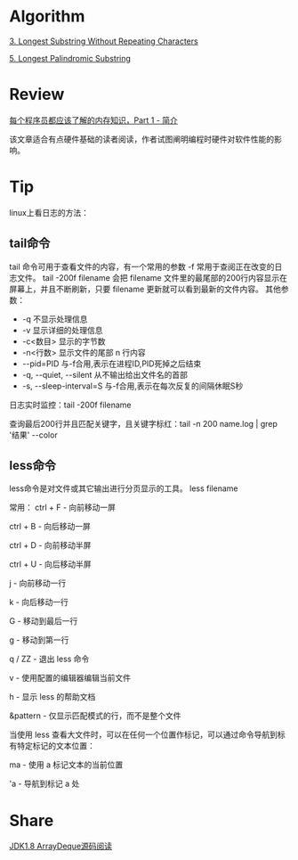 # Algorithm

[3. Longest Substring Without Repeating Characters](https://www.jianshu.com/p/bf1ecee43a94)

[5. Longest Palindromic Substring](https://www.jianshu.com/p/2fd36b813198)

# Review

[每个程序员都应该了解的内存知识，Part 1 - 简介](https://www.jianshu.com/p/a5719a4cee68)

该文章适合有点硬件基础的读者阅读，作者试图阐明编程时硬件对软件性能的影响。

# Tip

linux上看日志的方法：

## tail命令

tail 命令可用于查看文件的内容，有一个常用的参数 -f 常用于查阅正在改变的日志文件。
tail -200f filename 会把 filename 文件里的最尾部的200行内容显示在屏幕上，并且不断刷新，只要 filename 更新就可以看到最新的文件内容。
其他参数：

- -q 不显示处理信息
- -v 显示详细的处理信息
- -c<数目> 显示的字节数
- -n<行数> 显示文件的尾部 n 行内容
- --pid=PID 与-f合用,表示在进程ID,PID死掉之后结束
- -q, --quiet, --silent 从不输出给出文件名的首部
- -s, --sleep-interval=S 与-f合用,表示在每次反复的间隔休眠S秒

日志实时监控：tail -200f filename

查询最后200行并且匹配关键字，且关键字标红：tail -n 200 name.log | grep '结果' --color

## less命令

less命令是对文件或其它输出进行分页显示的工具。
less filename

常用：
ctrl + F - 向前移动一屏

ctrl + B - 向后移动一屏

ctrl + D - 向前移动半屏

ctrl + U - 向后移动半屏

j - 向前移动一行

k - 向后移动一行

G - 移动到最后一行

g - 移动到第一行

q / ZZ - 退出 less 命令

v - 使用配置的编辑器编辑当前文件

h - 显示 less 的帮助文档

&pattern - 仅显示匹配模式的行，而不是整个文件

当使用 less 查看大文件时，可以在任何一个位置作标记，可以通过命令导航到标有特定标记的文本位置：

ma - 使用 a 标记文本的当前位置

'a - 导航到标记 a 处

# Share

[JDK1.8 ArrayDeque源码阅读](https://blog.csdn.net/maijia0754/article/details/86583183)
